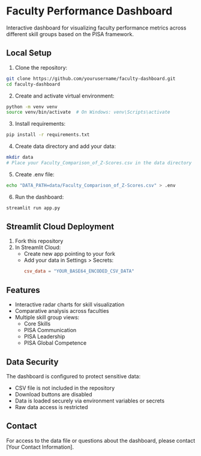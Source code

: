 # Faculty Performance Dashboard

Interactive dashboard for visualizing faculty performance metrics across different skill groups based on the PISA framework.

## Local Setup

1. Clone the repository:
```bash
git clone https://github.com/yourusername/faculty-dashboard.git
cd faculty-dashboard
```

2. Create and activate virtual environment:
```bash
python -m venv venv
source venv/bin/activate  # On Windows: venv\Scripts\activate
```

3. Install requirements:
```bash
pip install -r requirements.txt
```

4. Create data directory and add your data:
```bash
mkdir data
# Place your Faculty_Comparison_of_Z-Scores.csv in the data directory
```

5. Create .env file:
```bash
echo "DATA_PATH=data/Faculty_Comparison_of_Z-Scores.csv" > .env
```

6. Run the dashboard:
```bash
streamlit run app.py
```

## Streamlit Cloud Deployment

1. Fork this repository
2. In Streamlit Cloud:
   - Create new app pointing to your fork
   - Add your data in Settings > Secrets:
     ```toml
     csv_data = "YOUR_BASE64_ENCODED_CSV_DATA"
     ```

## Features

- Interactive radar charts for skill visualization
- Comparative analysis across faculties
- Multiple skill group views:
  - Core Skills
  - PISA Communication
  - PISA Leadership
  - PISA Global Competence

## Data Security

The dashboard is configured to protect sensitive data:
- CSV file is not included in the repository
- Download buttons are disabled
- Data is loaded securely via environment variables or secrets
- Raw data access is restricted

## Contact

For access to the data file or questions about the dashboard, please contact [Your Contact Information].